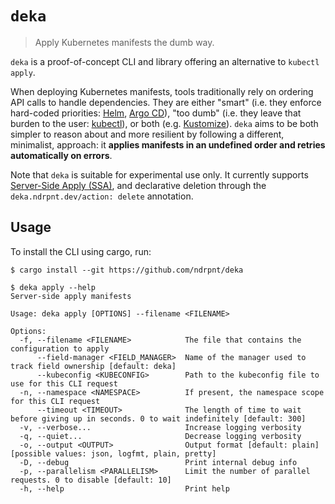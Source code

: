 # `deka`

> Apply Kubernetes manifests the dumb way.

`deka` is a proof-of-concept CLI and library offering an alternative to `kubectl apply`.

When deploying Kubernetes manifests, tools traditionally rely on ordering API calls to handle dependencies.
They are either "smart" (i.e. they enforce hard-coded priorities: [Helm][0], [Argo CD][1]),
"too dumb" (i.e. they leave that burden to the user: [kubectl][2]),
or both (e.g. [Kustomize][3]).
`deka` aims to be both simpler to reason about and more resilient by following a different, minimalist, approach:
it **applies manifests in an undefined order and retries automatically on errors**.

Note that `deka` is suitable for experimental use only.
It currently supports [Server-Side Apply (SSA)][4], and declarative deletion through the `deka.ndrpnt.dev/action: delete` annotation.

## Usage

To install the CLI using cargo, run:

```console
$ cargo install --git https://github.com/ndrpnt/deka

$ deka apply --help
Server-side apply manifests

Usage: deka apply [OPTIONS] --filename <FILENAME>

Options:
  -f, --filename <FILENAME>            The file that contains the configuration to apply
      --field-manager <FIELD_MANAGER>  Name of the manager used to track field ownership [default: deka]
      --kubeconfig <KUBECONFIG>        Path to the kubeconfig file to use for this CLI request
  -n, --namespace <NAMESPACE>          If present, the namespace scope for this CLI request
      --timeout <TIMEOUT>              The length of time to wait before giving up in seconds. 0 to wait indefinitely [default: 300]
  -v, --verbose...                     Increase logging verbosity
  -q, --quiet...                       Decrease logging verbosity
  -o, --output <OUTPUT>                Output format [default: plain] [possible values: json, logfmt, plain, pretty]
  -D, --debug                          Print internal debug info
  -p, --parallelism <PARALLELISM>      Limit the number of parallel requests. 0 to disable [default: 10]
  -h, --help                           Print help
```

[0]: https://github.com/helm/helm/blob/2cea1466d3c27491364eb44bafc7be1ca5461b2d/pkg/releaseutil/kind_sorter.go#L31-L68
[1]: https://github.com/argoproj/gitops-engine/blob/0371401803996f84bcd70a5f6bb2f0ecc7d7b5d2/pkg/sync/sync_tasks.go#L27-L62
[2]: https://kubernetes.io/docs/concepts/workloads/management/#organizing-resource-configurations
[3]: https://kubectl.docs.kubernetes.io/references/kustomize/kustomization/sortoptions/
[4]: https://kubernetes.io/docs/reference/using-api/server-side-apply/
